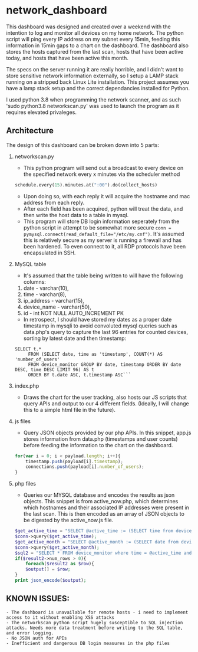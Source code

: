 # network_dashboard

This dashboard was designed and created over a weekend with the intention to log and monitor all devices on my home network. The python script will ping every IP address on my subnet every 15min, feeding this information in 15min gaps to a chart on the dashboard. The dashboard also stores the hosts captured from the last scan, hosts that have been active today, and hosts that have been active this month. 

The specs on the server running it are really horrible, and I didn't want to store sensitive network information externally, so I setup a LAMP stack running on a stripped back Linux Lite installation. This project assumes you have a lamp stack setup and the correct dependancies installed for Python.

I used python 3.8 when programming the network scanner, and as such 'sudo python3.8 networkscan.py' was used to launch the program as it requires elevated privaleges.

## Architecture


The design of this dashboard can be broken down into 5 parts:

1. networkscan.py
	* This python program will send out a broadcast to every device on the specified network every x minutes via the scheduler method 
	```python
	schedule.every(15).minutes.at(":00").do(collect_hosts)
	```
	* Upon doing so, with each reply it will acquire the hostname and mac address from each reply.
	* After each field has been acquired, python will treat the data, and then write the host data to a table in mysql.
	* This program will store DB login information seperately from the python script in attempt to be somewhat more secure ```conn = pymysql.connect(read_default_file="/etc/my.cnf")```. It's assumed this is relatively secure as my server is running a firewall and has been hardened. To even connect to it, all RDP protocols have been encapsulated in SSH.
2. MySQL table
	* It's assumed that the table being written to will have the following columns:
	1. date - varchar(10),
	2. time - varchar(8),
	3. ip_address - varchar(15),
	4. device_name - varchar(50),
	5. id - int NOT NULL AUTO_INCREMENT PK


	* In retrospect, I should have stored my dates as a proper date timestamp in mysqli to avoid convoluted mysql queries such as data.php's query to capture the last 96 entries for counted devices, sorting by latest date and then timestamp: 
	```mysqli
	SELECT t.* 
		 FROM (SELECT date, time as 'timestamp', COUNT(*) AS 'number_of_users' 
		 FROM device_monitor GROUP BY date, timestamp ORDER BY date DESC, time DESC LIMIT 96) AS t
		 ORDER BY t.date ASC, t.timestamp ASC```

3. index.php
	* Draws the chart for the user tracking, also hosts our JS scripts that query APIs and output to our 4 different fields. (Ideally, I will change this to a simple html file in the future).

4. js files
	* Query JSON objects provided by our php APIs. In this snippet, app.js stores information from data.php (timestamps and user counts) before feeding the information to the chart on the dashboard.
	```javascript
	for(var i = 0; i < payload.length; i++){
		timestamp.push(payload[i].timestamp);
		connections.push(payload[i].number_of_users);
	}
	``` 

5. php files
	* Queries our MYSQL database and encodes the results as json objects. This snippet is from active_now.php, which determines which hostnames and their associated IP addresses were present in the last scan. This is then encoded as an array of JSON objects to be digested by the active_now.js file.
	```php
	$get_active_time = "SELECT @active_time := (SELECT time from device_monitor ORDER BY ID DESC LIMIT 1)";
	$conn->query($get_active_time);
	$get_active_month = "SELECT @active_month := (SELECT date from device_monitor ORDER BY ID DESC LIMIT 1)";
	$conn->query($get_active_month);
	$sql2 = "SELECT * FROM device_monitor where time = @active_time and date = @active_month";
	if($result2->num_rows > 0){
		foreach($result2 as $row){
		$output[] = $row;
	}
	print json_encode($output);
	``` 


## KNOWN ISSUES:
	- The dashboard is unavailable for remote hosts - i need to implement access to it without enabling XSS attacks
	- The networkscan python script hugely susceptible to SQL injection attacks. Needs more data treatment before writing to the SQL table, and error logging.
	- No JSON auth for APIs
	- Inefficient and dangerous DB login measures in the php files
